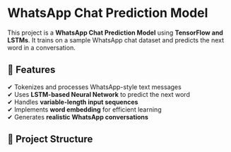 # WhatsApp Chat Prediction Model  

This project is a **WhatsApp Chat Prediction Model** using **TensorFlow and LSTMs**. It trains on a sample WhatsApp chat dataset and predicts the next word in a conversation.  

## 📌 Features  
✔ Tokenizes and processes WhatsApp-style text messages  
✔ Uses **LSTM-based Neural Network** to predict the next word  
✔ Handles **variable-length input sequences**  
✔ Implements **word embedding** for efficient learning  
✔ Generates **realistic WhatsApp conversations**  

## 📂 Project Structure  
